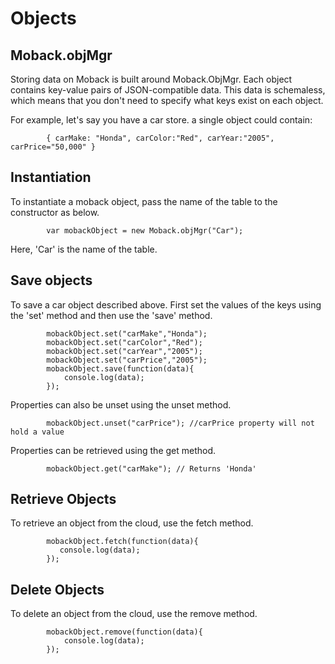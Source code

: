 Objects
=======

Moback.objMgr
-------------

Storing data on Moback is built around Moback.ObjMgr. Each object contains key-value pairs of JSON-compatible data.
This data is schemaless, which means that you don't need to specify what keys exist on each object.

For example, let's say you have a car store. a single object could contain:

            { carMake: "Honda", carColor:"Red", carYear:"2005", carPrice="50,000" }

Instantiation
-------------

To instantiate a moback object, pass the name of the table to the constructor as below.

            var mobackObject = new Moback.objMgr("Car");

Here, 'Car' is the name of the table.

Save objects
------------

To save a car object described above. First set the values of the keys using the 'set' method and then use the 'save' method.

            mobackObject.set("carMake","Honda");
            mobackObject.set("carColor","Red");
            mobackObject.set("carYear","2005");
            mobackObject.set("carPrice","2005");
            mobackObject.save(function(data){
                console.log(data);
            });

Properties can also be unset using the unset method.

            mobackObject.unset("carPrice"); //carPrice property will not hold a value

Properties can be retrieved using the get method.

            mobackObject.get("carMake"); // Returns 'Honda'


Retrieve Objects
----------------

To retrieve an object from the cloud, use the fetch method.

            mobackObject.fetch(function(data){
               console.log(data);
            });


Delete Objects
--------------

To delete an object from the cloud, use the remove method.

            mobackObject.remove(function(data){
                console.log(data);
            });